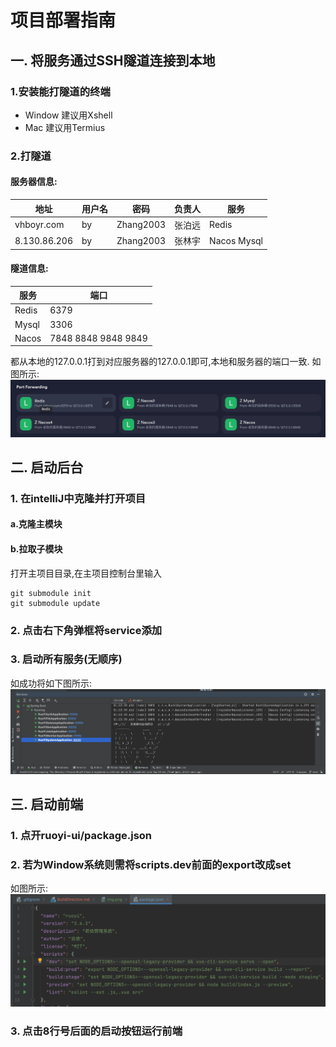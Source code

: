 # 项目部署指南


## 一. 将服务通过SSH隧道连接到本地
### 1.安装能打隧道的终端
* Window 建议用Xshell
* Mac 建议用Termius
### 2.打隧道

#### 服务器信息:
| 地址           | 用户名 | 密码        | 负责人 | 服务          |
|--------------|-----|-----------|-----|-------------|
| vhboyr.com   | by  | Zhang2003 | 张泊远 | Redis       |
| 8.130.86.206 | by  | Zhang2003 | 张林宇 | Nacos Mysql |

#### 隧道信息:
| 服务     | 端口                  |
|--------|---------------------|
| Redis  | 6379                |
| Mysql  | 3306                |
| Nacos  | 7848 8848 9848 9849 |
都从本地的127.0.0.1打到对应服务器的127.0.0.1即可,本地和服务器的端口一致.
如图所示:
![隧道图示](img.png)


## 二. 启动后台

### 1. 在intelliJ中克隆并打开项目
#### a.克隆主模块
#### b.拉取子模块
打开主项目目录,在主项目控制台里输入
```commandline
git submodule init
git submodule update
```

### 2. 点击右下角弹框将service添加
### 3. 启动所有服务(无顺序)
如成功将如下图所示:
![服务启动成功图示](img_1.png)

## 三. 启动前端
### 1. 点开ruoyi-ui/package.json
### 2. 若为Window系统则需将scripts.dev前面的export改成set
如图所示:
![win系统修改图示](img_2.png)
### 3. 点击8行号后面的启动按钮运行前端